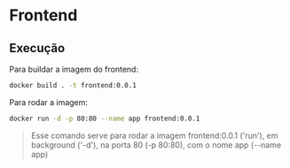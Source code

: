 # Frontend

## Execução

Para buildar a imagem do frontend:

```sh
docker build . -t frontend:0.0.1
```

Para rodar a imagem:
```sh
docker run -d -p 80:80 --name app frontend:0.0.1
```

> Esse comando serve para rodar a imagem frontend:0.0.1 ('run'), em background ('-d'), na porta 80 (-p 80:80), com o nome app (--name app)

